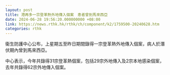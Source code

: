```yaml
---
layout: post
title: 港再多一宗登革熱外地傳入個案　患者曾到馬來西亞
date: 2024-06-28 19:56:20.000000000 +08:00
link: https://news.rthk.hk/rthk/ch/component/k2/1759500-20240628.htm
categories: rthk
---
```


衞生防護中心公布，上星期五至昨日期間錄得一宗登革熱外地傳入個案，病人於潛伏期內曾到馬來西亞。

中心表示，今年共錄得31宗登革熱個案，包括29宗外地傳入及2宗本地感染個案，去年共錄得62宗外地傳入個案。
